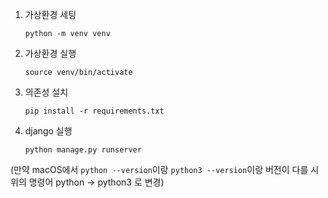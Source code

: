 1. 가상환경 세팅

    ```python -m venv venv```

2. 가상환경 실행

    ```source venv/bin/activate```

3. 의존성 설치

    ```pip install -r requirements.txt```

4. django 실행

    ```python manage.py runserver```

(만약 macOS에서 ```python --version```이랑 ```python3 --version```이랑 버전이 다를 시 위의 명령어 python -> python3 로 변경)